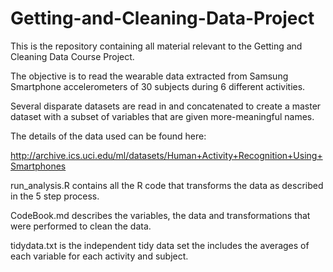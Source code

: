 # Getting-and-Cleaning-Data-Project

This is the repository containing all material relevant to the Getting and Cleaning Data Course Project.

The objective is to read the wearable data extracted from Samsung Smartphone accelerometers of 30 subjects during 6 different activities.

Several disparate datasets are read in and concatenated to create a master dataset with a subset of variables that are given more-meaningful names.

The details of the data used can be found here:

http://archive.ics.uci.edu/ml/datasets/Human+Activity+Recognition+Using+Smartphones

run_analysis.R contains all the R code that transforms the data as described in the 5 step process.

CodeBook.md describes the variables, the data and transformations that were performed to clean the data.

tidydata.txt is the independent tidy data set the includes the averages of each variable for each activity and subject.
